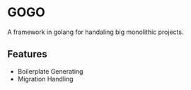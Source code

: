 # GOGO

A framework in golang for handaling big monolithic projects.

## Features

- Boilerplate Generating
- Migration Handling